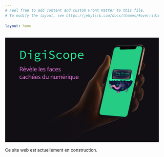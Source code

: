 ```yaml
---
# Feel free to add content and custom Front Matter to this file.
# To modify the layout, see https://jekyllrb.com/docs/themes/#overriding-theme-defaults

layout: home
---
```


<img src="images/digiscope-banner.png" alt="DigiScope banner" />

Ce site web est actuellement en construction.